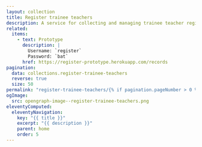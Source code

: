 ```yaml
---
layout: collection
title: Register trainee teachers
description: A service for collecting and managing trainee teacher registration data
related:
  items:
    - text: Prototype
      description: |
        Username: `register`
        Password: `bat`
      href: https://register-prototype.herokuapp.com/records
pagination:
  data: collections.register-trainee-teachers
  reverse: true
  size: 50
permalink: "register-trainee-teachers/{% if pagination.pageNumber > 0 %}page/{{ pagination.pageNumber + 1 }}{% endif %}/"
ogImage:
  src: opengraph-image--register-trainee-teachers.png
eleventyComputed:
  eleventyNavigation:
    key: "{{ title }}"
    excerpt: "{{ description }}"
    parent: home
    order: 5
---
```

